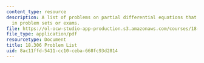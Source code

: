 ```yaml
---
content_type: resource
description: A list of problems on partial differential equations that may be assigned
  in problem sets or exams.
file: https://ol-ocw-studio-app-production.s3.amazonaws.com/courses/18-306-advanced-partial-differential-equations-with-applications-fall-2009/8ac11ffd5411cc10ceba668fc93d2814_MIT18_306f09_assn02_ProblemList20080319.pdf
file_type: application/pdf
resourcetype: Document
title: 18.306 Problem List
uid: 8ac11ffd-5411-cc10-ceba-668fc93d2814
---
```

